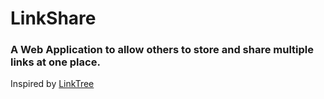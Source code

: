 # LinkShare
### A Web Application to allow others to store and share multiple links at one place.



Inspired by [LinkTree](https://linktr.ee/)

